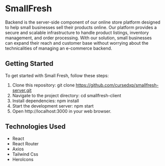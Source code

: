 # SmallFresh

Backend is the server-side component of our online store platform designed to help small businesses sell their products online. Our platform provides a secure and scalable infrastructure to handle product listings, inventory management, and order processing. With our solution, small businesses can expand their reach and customer base without worrying about the technicalities of managing an e-commerce backend.

## Getting Started

To get started with Small Fresh, follow these steps:

1. Clone this repository: git clone https://github.com/cursedxp/smallfresh-server.git
2. Navigate to the project directory: cd smallfresh-client
3. Install dependencies: npm install
4. Start the development server: npm start
5. Open http://localhost:3000 in your web browser.

## Technologies Used

- React
- React Router
- Axios
- Tailwind Css
- HeroIcons
